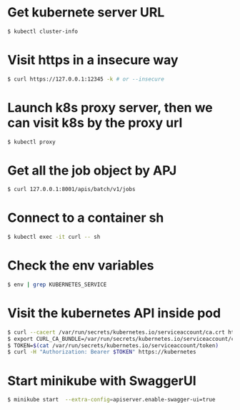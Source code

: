 # Get kubernete server URL
```bash
$ kubectl cluster-info    
```

# Visit https in a insecure way
```bash
$ curl https://127.0.0.1:12345 -k # or --insecure
```

# Launch k8s proxy server, then we can visit k8s by the proxy url
```bash
$ kubectl proxy
```

# Get all the job object by APJ
```bash
$ curl 127.0.0.1:8001/apis/batch/v1/jobs
```

# Connect to a container sh
```bash
$ kubectl exec -it curl -- sh
```

# Check the env variables
```bash
$ env | grep KUBERNETES_SERVICE
```
# Visit the kubernetes API inside pod
```bash
$ curl --cacert /var/run/secrets/kubernetes.io/serviceaccount/ca.crt https://kubernetes
$ export CURL_CA_BUNDLE=/var/run/secrets/kubernetes.io/serviceaccount/ca.crt
$ TOKEN=$(cat /var/run/secrets/kubernetes.io/serviceaccount/token)
$ curl -H "Authorization: Bearer $TOKEN" https://kubernetes

```

# Start minikube with SwaggerUI
```bash
$ minikube start  --extra-config=apiserver.enable-swagger-ui=true
```